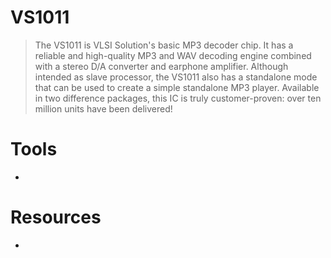 # VS1011
> The VS1011 is VLSI Solution's basic MP3 decoder chip. It has a reliable and high-quality MP3 and WAV decoding engine combined with a stereo D/A converter and earphone amplifier. Although intended as slave processor, the VS1011 also has a standalone mode that can be used to create a simple standalone MP3 player. Available in two difference packages, this IC is truly customer-proven: over ten million units have been delivered!

# Tools
-

# Resources
-
